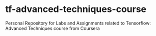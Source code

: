 # tf-advanced-techniques-course
Personal Repository for Labs and Assignments related to Tensorflow: Advanced Techniques course from Coursera
